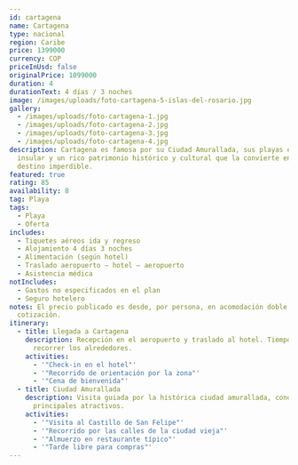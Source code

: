 ```yaml
---
id: cartagena
name: Cartagena
type: nacional
region: Caribe
price: 1399000
currency: COP
priceInUsd: false
originalPrice: 1099000
duration: 4
durationText: 4 días / 3 noches
image: /images/uploads/foto-cartagena-5-islas-del-rosario.jpg
gallery:
  - /images/uploads/foto-cartagena-1.jpg
  - /images/uploads/foto-cartagena-2.jpg
  - /images/uploads/foto-cartagena-3.jpg
  - /images/uploads/foto-cartagena-4.jpg
description: Cartagena es famosa por su Ciudad Amurallada, sus playas en la zona
  insular y un rico patrimonio histórico y cultural que la convierte en un
  destino imperdible.
featured: true
rating: 85
availability: 8
tag: Playa
tags:
  - Playa
  - Oferta
includes:
  - Tiquetes aéreos ida y regreso
  - Alojamiento 4 días 3 noches
  - Alimentación (según hotel)
  - Traslado aeropuerto – hotel – aeropuerto
  - Asistencia médica
notIncludes:
  - Gastos no especificados en el plan
  - Seguro hotelero
notes: El precio publicado es desde, por persona, en acomodación doble. Sujeto a
  cotización.
itinerary:
  - title: Llegada a Cartagena
    description: Recepción en el aeropuerto y traslado al hotel. Tiempo libre para
      recorrer los alrededores.
    activities:
      - '"Check-in en el hotel"'
      - '"Recorrido de orientación por la zona"'
      - '"Cena de bienvenida"'
  - title: Ciudad Amurallada
    description: Visita guiada por la histórica ciudad amurallada, conociendo sus
      principales atractivos.
    activities:
      - '"Visita al Castillo de San Felipe"'
      - '"Recorrido por las calles de la ciudad vieja"'
      - '"Almuerzo en restaurante típico"'
      - '"Tarde libre para compras"'
---
```

